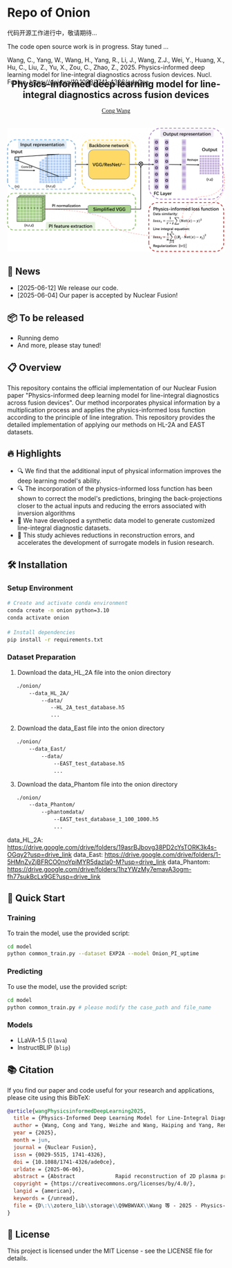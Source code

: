 # Repo of Onion

代码开源工作进行中，敬请期待...

The code open source work is in progress. Stay tuned ...

Wang, C., Yang, W., Wang, H., Yang, R., Li, J., Wang, Z.J., Wei, Y., Huang, X., Hu, C., Liu, Z., Yu, X., Zou, C., Zhao, Z., 2025. Physics-informed deep learning model for line-integral diagnostics across fusion devices. Nucl. Fusion. https://doi.org/10.1088/1741-4326/ade0ce

<p align="center">
  <h2 align="center" style="margin-top: -30px;">Physics-informed deep learning model for line-integral diagnostics across fusion devices</h2>
</p>

<div style="font-family: charter;" align="center">
    <a href="https://orcid.org/0000-0003-0716-1280" target="_blank">Cong Wang</a>
</div>

<br>

<p align="center">
  <img src="images/model.png" alt="Method Overview" width="600">
</p>

## 📰 News

- [2025-06-12] We release our code.
- [2025-06-04] Our paper is accepted by Nuclear Fusion!

## 📦 To be released

- Running demo
- And more, please stay tuned!

## 📋 Overview

This repository contains the official implementation of our Nuclear Fusion paper "Physics-informed deep learning model for line-integral diagnostics across fusion devices". Our method incorporates physical information by a multiplication process and applies the physics-informed loss function according to the principle of line integration. This repository provides the detailed implementation of applying our methods on HL-2A and EAST datasets.

## 🔥 Highlights

- 🔍 We find that the additional input of physical information improves the deep learning model's ability.
- 🔍 The incorporation of the physics-informed loss function has been shown to correct the model's predictions, bringing the back-projections closer to the actual inputs and reducing the errors associated with inversion algorithms
- 📸 We have developed a synthetic data model to generate customized line-integral diagnostic datasets.
- 💪 This study achieves reductions in reconstruction errors, and accelerates the development of surrogate models in fusion research.

## 🛠️ Installation

### Setup Environment

```bash
# Create and activate conda environment
conda create -n onion python=3.10
conda activate onion

# Install dependencies
pip install -r requirements.txt
```

### Dataset Preparation

1. Download the data_HL_2A file into the onion directory

```bash
   ./onion/
       --data_HL_2A/
           --data/
              --HL_2A_test_database.h5
              ...
```

2. Download the data_East file into the onion directory

```bash
   ./onion/
       --data_East/
           --data/
               --EAST_test_database.h5
               ...
```

3. Download the data_Phantom file into the onion directory

```bash
   ./onion/
       --data_Phantom/
           --phantomdata/
               --EAST_test_database_1_100_1000.h5
               ...
```

data_HL_2A: https://drive.google.com/drive/folders/19asrBJbovg38PD2cYsTORK3k4s-OGqy2?usp=drive_link
data_East: https://drive.google.com/drive/folders/1-5HMnZvZjBFRCO0noYpiMYR5dazIa0-M?usp=drive_link
data_Phantom: https://drive.google.com/drive/folders/1hzYWzMy7emavA3ogm-fh77sukBcLx9GE?usp=drive_link

## 🚀 Quick Start

### Training

To train the model, use the provided script:

```bash
cd model
python common_train.py --dataset EXP2A --model Onion_PI_uptime
```

### Predicting

To use the model, use the provided script:

```bash
cd model
python common_train.py # please modify the case_path and file_name
```

### Models

- LLaVA-1.5 (`llava`)
- InstructBLIP (`blip`)

## 📚 Citation

If you find our paper and code useful for your research and applications, please cite using this BibTeX:

```bibtex
@article{wangPhysicsinformedDeepLearning2025,
  title = {Physics-Informed Deep Learning Model for Line-Integral Diagnostics across Fusion Devices},
  author = {Wang, Cong and Yang, Weizhe and Wang, Haiping and Yang, Renjie and Li, Jing and Wang, Zhi Jun and Wei, Yixiong and Huang, Xianli and Hu, Chenshu and Liu, Zhaoyang and Yu, Xinyao and Zou, Changqing and Zhao, Zhifeng},
  year = {2025},
  month = jun,
  journal = {Nuclear Fusion},
  issn = {0029-5515, 1741-4326},
  doi = {10.1088/1741-4326/ade0ce},
  urldate = {2025-06-06},
  abstract = {Abstract             Rapid reconstruction of 2D plasma profiles from line-integral measurements is important in nuclear fusion. This paper introduces a physics-informed model architecture called Onion, that can enhance the performance of models and be adapted to various backbone networks. The model under Onion incorporates physical information by a multiplication process and applies the physics-informed loss function according to the principle of line integration. Prediction results demonstrate that the additional input of physical information improves the deep learning model's ability, leading to a reduction in the average relative error E\_1 between the reconstruction profiles and the target profiles by approximately 0.84{\texttimes}〖10〗{\textasciicircum}(-2) on synthetic datasets and about 0.06{\texttimes}〖10〗{\textasciicircum}(-2) on experimental datasets. Furthermore, the implementation of the Softplus activation function in the final two fully connected layers improves model performance. This enhancement results in a reduction in the E\_1 by approximately 1.06{\texttimes}〖10〗{\textasciicircum}(-2) on synthetic datasets and about 0.11{\texttimes}〖10〗{\textasciicircum}(-2) on experimental datasets. The incorporation of the physics-informed loss function has been shown to correct the model's predictions, bringing the back-projections closer to the actual inputs and reducing the errors associated with inversion algorithms. Besides, we have developed a synthetic data model to generate customized line-integral diagnostic datasets and have also collected soft x-ray diagnostic datasets from EAST and HL-2A. This study achieves reductions in reconstruction errors, and accelerates the development of surrogate models in fusion research.},
  copyright = {https://creativecommons.org/licenses/by/4.0/},
  langid = {american},
  keywords = {/unread},
  file = {D\:\\zotero_lib\\storage\\Q9WBWVAX\\Wang 等 - 2025 - Physics-informed deep learning model for line-integral diagnostics across fusion devices.pdf;D\:\\zotero_lib\\storage\\XXFYUTHY\\Wang 等 - 2025 - Physics-informed deep learning model for line-integral diagnostics across fusion devices.pdf}
}

```

## 📄 License

This project is licensed under the MIT License - see the LICENSE file for details.
